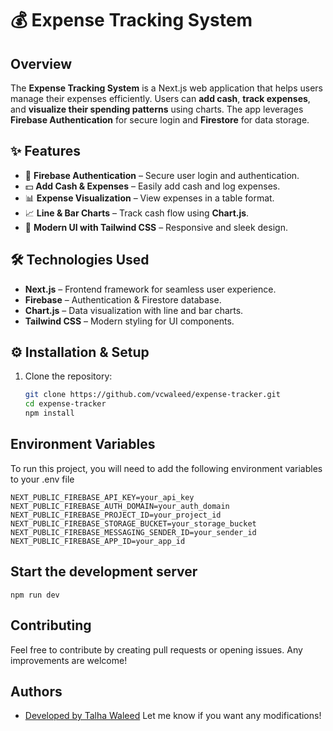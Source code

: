 # 💰 Expense Tracking System

## Overview
The **Expense Tracking System** is a Next.js web application that helps users manage their expenses efficiently. Users can **add cash**, **track expenses**, and **visualize their spending patterns** using charts. The app leverages **Firebase Authentication** for secure login and **Firestore** for data storage.

## ✨ Features
- 🔐 **Firebase Authentication** – Secure user login and authentication.
- 💵 **Add Cash & Expenses** – Easily add cash and log expenses.
- 📊 **Expense Visualization** – View expenses in a table format.
- 📈 **Line & Bar Charts** – Track cash flow using **Chart.js**.
- 🎨 **Modern UI with Tailwind CSS** – Responsive and sleek design.

## 🛠️ Technologies Used
- **Next.js** – Frontend framework for seamless user experience.
- **Firebase** – Authentication & Firestore database.
- **Chart.js** – Data visualization with line and bar charts.
- **Tailwind CSS** – Modern styling for UI components.
## ⚙️ Installation & Setup
1. Clone the repository:
   ```sh
   git clone https://github.com/vcwaleed/expense-tracker.git
   cd expense-tracker
   npm install 

## Environment Variables

To run this project, you will need to add the following environment variables to your .env file

`NEXT_PUBLIC_FIREBASE_API_KEY=your_api_key
NEXT_PUBLIC_FIREBASE_AUTH_DOMAIN=your_auth_domain
NEXT_PUBLIC_FIREBASE_PROJECT_ID=your_project_id
NEXT_PUBLIC_FIREBASE_STORAGE_BUCKET=your_storage_bucket
NEXT_PUBLIC_FIREBASE_MESSAGING_SENDER_ID=your_sender_id
NEXT_PUBLIC_FIREBASE_APP_ID=your_app_id`


## Start the development server

`npm run dev`



## Contributing

Feel free to contribute by creating pull requests or opening issues. Any improvements are welcome!


## Authors

- [Developed by Talha Waleed](https://www.github.com/vcwaleed)
Let me know if you want any modifications! 
